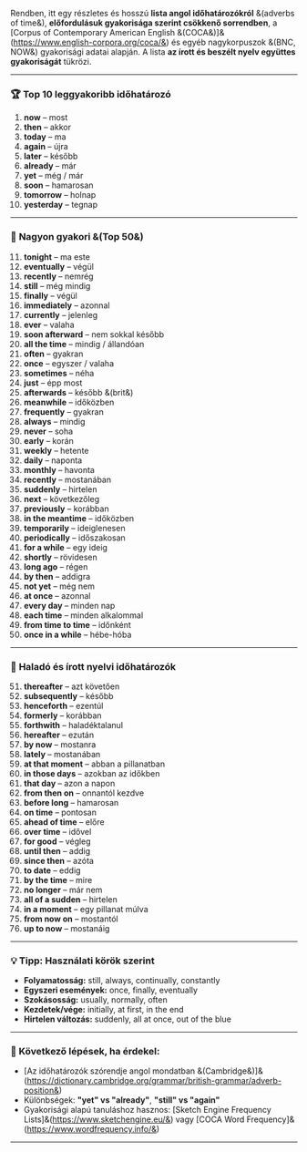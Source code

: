 Rendben, itt egy részletes és hosszú **lista angol időhatározókról** &(adverbs of time&), **előfordulásuk gyakorisága szerint csökkenő sorrendben**, a [Corpus of Contemporary American English &(COCA&)]&(https://www.english-corpora.org/coca/&) és egyéb nagykorpuszok &(BNC, NOW&) gyakorisági adatai alapján. A lista **az írott és beszélt nyelv együttes gyakoriságát** tükrözi.

---

### 🏆 **Top 10 leggyakoribb időhatározó**

1. **now** – most
2. **then** – akkor
3. **today** – ma
4. **again** – újra
5. **later** – később
6. **already** – már
7. **yet** – még / már
8. **soon** – hamarosan
9. **tomorrow** – holnap
10. **yesterday** – tegnap

---

### 🔁 **Nagyon gyakori &(Top 50&)**

11. **tonight** – ma este
12. **eventually** – végül
13. **recently** – nemrég
14. **still** – még mindig
15. **finally** – végül
16. **immediately** – azonnal
17. **currently** – jelenleg
18. **ever** – valaha
19. **soon afterward** – nem sokkal később
20. **all the time** – mindig / állandóan
21. **often** – gyakran
22. **once** – egyszer / valaha
23. **sometimes** – néha
24. **just** – épp most
25. **afterwards** – később &(brit&)
26. **meanwhile** – időközben
27. **frequently** – gyakran
28. **always** – mindig
29. **never** – soha
30. **early** – korán
31. **weekly** – hetente
32. **daily** – naponta
33. **monthly** – havonta
34. **recently** – mostanában
35. **suddenly** – hirtelen
36. **next** – következőleg
37. **previously** – korábban
38. **in the meantime** – időközben
39. **temporarily** – ideiglenesen
40. **periodically** – időszakosan
41. **for a while** – egy ideig
42. **shortly** – rövidesen
43. **long ago** – régen
44. **by then** – addigra
45. **not yet** – még nem
46. **at once** – azonnal
47. **every day** – minden nap
48. **each time** – minden alkalommal
49. **from time to time** – időnként
50. **once in a while** – hébe-hóba

---

### 🧭 **Haladó és írott nyelvi időhatározók**

51. **thereafter** – azt követően
52. **subsequently** – később
53. **henceforth** – ezentúl
54. **formerly** – korábban
55. **forthwith** – haladéktalanul
56. **hereafter** – ezután
57. **by now** – mostanra
58. **lately** – mostanában
59. **at that moment** – abban a pillanatban
60. **in those days** – azokban az időkben
61. **that day** – azon a napon
62. **from then on** – onnantól kezdve
63. **before long** – hamarosan
64. **on time** – pontosan
65. **ahead of time** – előre
66. **over time** – idővel
67. **for good** – végleg
68. **until then** – addig
69. **since then** – azóta
70. **to date** – eddig
71. **by the time** – mire
72. **no longer** – már nem
73. **all of a sudden** – hirtelen
74. **in a moment** – egy pillanat múlva
75. **from now on** – mostantól
76. **up to now** – mostanáig

---

### 💡 Tipp: Használati körök szerint

* **Folyamatosság:** still, always, continually, constantly
* **Egyszeri események:** once, finally, eventually
* **Szokásosság:** usually, normally, often
* **Kezdetek/vége:** initially, at first, in the end
* **Hirtelen változás:** suddenly, all at once, out of the blue

---

### 📌 Következő lépések, ha érdekel:

* [Az időhatározók szórendje angol mondatban &(Cambridge&)]&(https://dictionary.cambridge.org/grammar/british-grammar/adverb-position&)
* Különbségek: **"yet" vs "already"**, **"still" vs "again"**
* Gyakorisági alapú tanuláshoz hasznos: [Sketch Engine Frequency Lists]&(https://www.sketchengine.eu/&) vagy [COCA Word Frequency]&(https://www.wordfrequency.info/&)

---